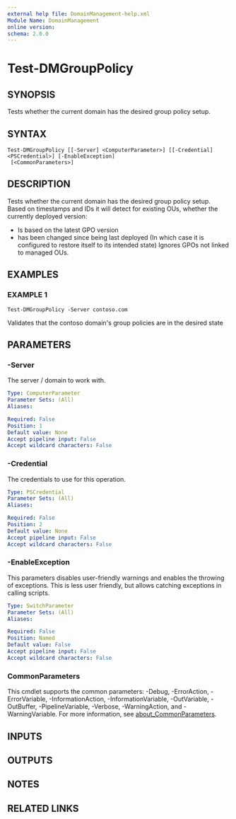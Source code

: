 ```yaml
---
external help file: DomainManagement-help.xml
Module Name: DomainManagement
online version:
schema: 2.0.0
---
```


# Test-DMGroupPolicy

## SYNOPSIS
Tests whether the current domain has the desired group policy setup.

## SYNTAX

```
Test-DMGroupPolicy [[-Server] <ComputerParameter>] [[-Credential] <PSCredential>] [-EnableException]
 [<CommonParameters>]
```

## DESCRIPTION
Tests whether the current domain has the desired group policy setup.
Based on timestamps and IDs it will detect for existing OUs, whether the currently deployed version:
- Is based on the latest GPO version
- has been changed since being last deployed (In which case it is configured to restore itself to its intended state)
Ignores GPOs not linked to managed OUs.

## EXAMPLES

### EXAMPLE 1
```
Test-DMGroupPolicy -Server contoso.com
```

Validates that the contoso domain's group policies are in the desired state

## PARAMETERS

### -Server
The server / domain to work with.

```yaml
Type: ComputerParameter
Parameter Sets: (All)
Aliases:

Required: False
Position: 1
Default value: None
Accept pipeline input: False
Accept wildcard characters: False
```

### -Credential
The credentials to use for this operation.

```yaml
Type: PSCredential
Parameter Sets: (All)
Aliases:

Required: False
Position: 2
Default value: None
Accept pipeline input: False
Accept wildcard characters: False
```

### -EnableException
This parameters disables user-friendly warnings and enables the throwing of exceptions.
This is less user friendly, but allows catching exceptions in calling scripts.

```yaml
Type: SwitchParameter
Parameter Sets: (All)
Aliases:

Required: False
Position: Named
Default value: False
Accept pipeline input: False
Accept wildcard characters: False
```

### CommonParameters
This cmdlet supports the common parameters: -Debug, -ErrorAction, -ErrorVariable, -InformationAction, -InformationVariable, -OutVariable, -OutBuffer, -PipelineVariable, -Verbose, -WarningAction, and -WarningVariable. For more information, see [about_CommonParameters](http://go.microsoft.com/fwlink/?LinkID=113216).

## INPUTS

## OUTPUTS

## NOTES

## RELATED LINKS
